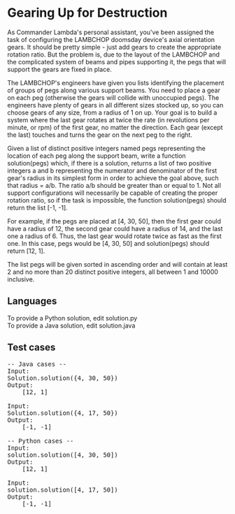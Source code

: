 Gearing Up for Destruction
==========================

As Commander Lambda's personal assistant, you've been assigned the task of configuring the LAMBCHOP doomsday device's axial orientation
gears. It should be pretty simple - just add gears to create the appropriate rotation ratio. But the problem is, due to the layout of the LAMBCHOP and
the complicated system of beams and pipes supporting it, the pegs that will support the gears are fixed in place.

The LAMBCHOP's engineers have given you lists identifying the placement of groups of pegs along various support beams. You need to place a gear on
each peg (otherwise the gears will collide with unoccupied pegs). The engineers have plenty of gears in all different sizes stocked up, so you can
choose gears of any size, from a radius of 1 on up. Your goal is to build a system where the last gear rotates at twice the rate (in revolutions per
minute, or rpm) of the first gear, no matter the direction. Each gear (except the last) touches and turns the gear on the next peg to the right.

Given a list of distinct positive integers named pegs representing the location of each peg along the support beam, write a function solution(pegs) which,
if there is a solution, returns a list of two positive integers a and b representing the numerator and denominator of the first gear's radius in its
simplest form in order to achieve the goal above, such that radius = a/b. The ratio a/b should be greater than or equal to 1. Not all support
configurations will necessarily be capable of creating the proper rotation ratio, so if the task is impossible, the function solution(pegs) should return
the list [-1, -1].

For example, if the pegs are placed at [4, 30, 50], then the first gear could have a radius of 12, the second gear could have a radius of 14, and the
last one a radius of 6. Thus, the last gear would rotate twice as fast as the first one. In this case, pegs would be [4, 30, 50] and solution(pegs) should
return [12, 1].

The list pegs will be given sorted in ascending order and will contain at least 2 and no more than 20 distinct positive integers, all between 1 and
10000 inclusive.

Languages
---------

To provide a Python solution, edit solution.py  
To provide a Java solution, edit solution.java

Test cases
----------
<pre>
-- Java cases --
Input:
Solution.solution({4, 30, 50})
Output:
    [12, 1]

Input:
Solution.solution({4, 17, 50})
Output:
    [-1, -1]

-- Python cases --
Input:
solution.solution([4, 30, 50])
Output:
    [12, 1]

Input:
solution.solution([4, 17, 50])
Output:
    [-1, -1]
</pre>

